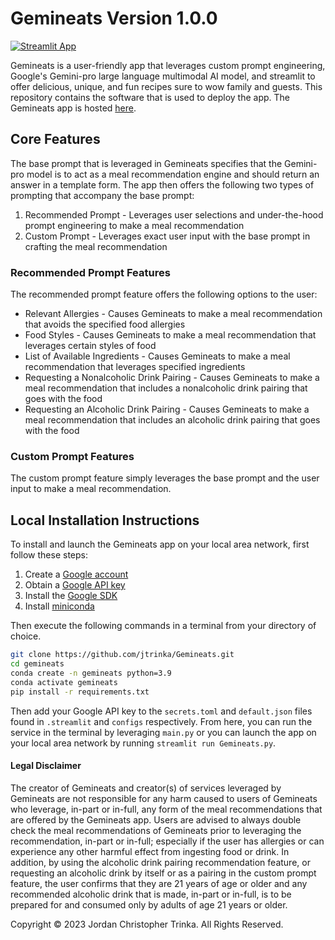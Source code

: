 # Gemineats Version 1.0.0

[![Streamlit App](https://static.streamlit.io/badges/streamlit_badge_black_white.svg)](https://gemineats.streamlit.app/)

Gemineats is a user-friendly app that leverages custom prompt engineering, Google's Gemini-pro large language multimodal AI model, and streamlit to offer delicious, unique, and fun recipes sure to wow family and guests. This repository contains the software that is used to deploy the app. The Gemineats app is hosted [here](https://gemineats.streamlit.app/).

## Core Features

The base prompt that is leveraged in Gemineats specifies that the Gemini-pro model is to act as a meal recommendation engine and should return an answer in a template form. The app then offers the following two types of prompting that accompany the base prompt:

1. Recommended Prompt - Leverages user selections and under-the-hood prompt engineering to make a meal recommendation
2. Custom Prompt - Leverages exact user input with the base prompt in crafting the meal recommendation

### Recommended Prompt Features

The recommended prompt feature offers the following options to the user:

* Relevant Allergies - Causes Gemineats to make a meal recommendation that avoids the specified food allergies
* Food Styles - Causes Gemineats to make a meal recommendation that leverages certain styles of food
* List of Available Ingredients - Causes Gemineats to make a meal recommendation that leverages specified ingredients
* Requesting a Nonalcoholic Drink Pairing - Causes Gemineats to make a meal recommendation that includes a nonalcoholic drink pairing that goes with the food
* Requesting an Alcoholic Drink Pairing - Causes Gemineats to make a meal recommendation that includes an alcoholic drink pairing that goes with the food

### Custom Prompt Features

The custom prompt feature simply leverages the base prompt and the user input to make a meal recommendation.

## Local Installation Instructions

To install and launch the Gemineats app on your local area network, first follow these steps:

1. Create a [Google account](https://www.google.com/)
2. Obtain a [Google API key](https://developers.google.com/maps/documentation/embed/get-api-key)
3. Install the [Google SDK](https://cloud.google.com/sdk)
4. Install [miniconda](https://docs.anaconda.com/free/miniconda/)

Then execute the following commands in a terminal from your directory of choice.

```bash
git clone https://github.com/jtrinka/Gemineats.git
cd gemineats
conda create -n gemineats python=3.9
conda activate gemineats
pip install -r requirements.txt
```

Then add your Google API key to the ```secrets.toml``` and ```default.json``` files found in ```.streamlit``` and ```configs``` respectively. From here, you can run the service in the terminal by leveraging ```main.py``` or you can launch the app on your local area network by running ```streamlit run Gemineats.py```. 


#### Legal Disclaimer
The creator of Gemineats and creator(s) of services leveraged by Gemineats are not responsible for any harm caused to users of Gemineats who leverage, in-part or in-full, any form of the meal recommendations that are offered by the Gemineats app. Users are advised to always double check the meal recommendations of Gemineats prior to leveraging the recommendation, in-part or in-full; especially if the user has allergies or can experience any other harmful effect from ingesting food or drink. In addition, by using the alcoholic drink pairing recommendation feature, or requesting an alcoholic drink by itself or as a pairing in the custom prompt feature, the user confirms that they are 21 years of age or older and any recommended alcoholic drink that is made, in-part or in-full, is to be prepared for and consumed only by adults of age 21 years or older.

Copyright © 2023 Jordan Christopher Trinka. All Rights Reserved.
